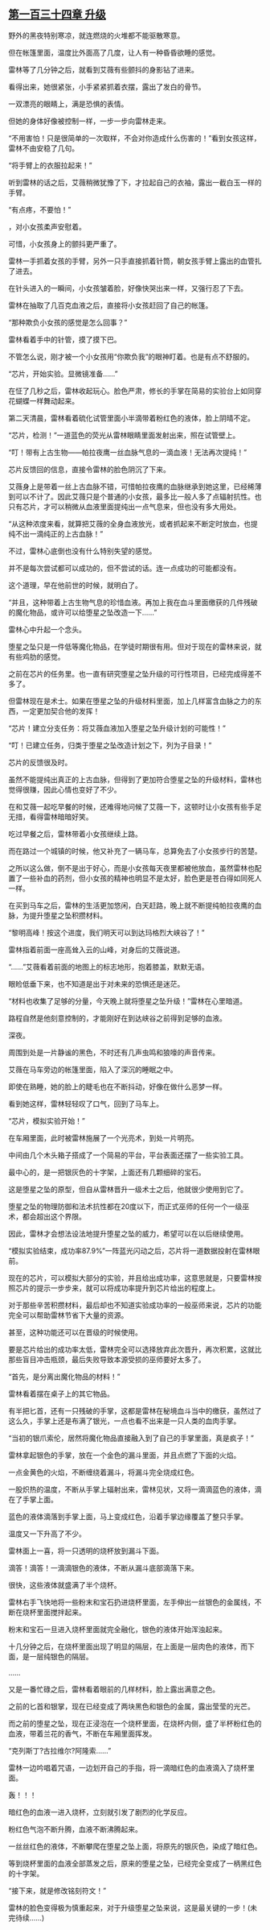 ## [第一百三十四章 升级](https://www.xxbiquge.com/11_11222/8740978.html)


  野外的黑夜特别寒凉，就连燃烧的火堆都不能驱散寒意。

  但在帐篷里面，温度比外面高了几度，让人有一种昏昏欲睡的感觉。

  雷林等了几分钟之后，就看到艾薇有些颤抖的身影钻了进来。

  看得出来，她很紧张，小手紧紧抓着衣摆，露出了发白的骨节。

  一双漂亮的眼睛上，满是恐惧的表情。

  但她的身体好像被控制一样，一步一步向雷林走来。

  “不用害怕！只是很简单的一次取样，不会对你造成什么伤害的！”看到女孩这样，雷林不由安稳了几句。

  “将手臂上的衣服拉起来！”

  听到雷林的话之后，艾薇稍微犹豫了下，才拉起自己的衣袖，露出一截白玉一样的手臂。

  “有点疼，不要怕！”

  ，对小女孩柔声安慰着。

  可惜，小女孩身上的颤抖更严重了。

  雷林一手抓着女孩的手臂，另外一只手直接抓着针筒，朝女孩手臂上露出的血管扎了进去。

  在针头进入的一瞬间，小女孩皱着脸，好像快哭出来一样，又强行忍了下去。

  雷林在抽取了几百克血液之后，直接将小女孩赶回了自己的帐篷。

  “那种欺负小女孩的感觉是怎么回事？”

  雷林看着手中的针管，摸了摸下巴。

  不管怎么说，刚才被一个小女孩用“你欺负我”的眼神盯着。也是有点不舒服的。

  “芯片，开始实验。显微镜准备……”

  在怔了几秒之后，雷林收起玩心。脸色严肃，修长的手掌在简易的实验台上如同穿花蝴蝶一样舞动起来。

  第二天清晨，雷林看着硫化试管里面小半滴带着粉红色的液体，脸上阴晴不定。

  “芯片，检测！”一道蓝色的荧光从雷林眼睛里面发射出来，照在试管壁上。

  “叮！带有上古生物——帕拉夜鹰一丝血脉气息的一滴血液！无法再次提纯！”

  芯片反馈回的信息，直接令雷林的脸色阴沉了下来。

  艾薇身上是带着一丝上古血脉不错，可惜帕拉夜鹰的血脉继承到她这里，已经稀薄到可以不计了。因此艾薇只是个普通的小女孩，最多比一般人多了点辐射抗性。也只有芯片，才可以稍微从血液里面提纯出一点气息来，但也没有多大用处。

  “从这种浓度来看，就算把艾薇的全身血液放光，或者抓起来不断定时放血，也提纯不出一滴纯正的上古血脉！”

  不过，雷林心底倒也没有什么特别失望的感觉。

  并不是每次尝试都可以成功的，但不尝试的话。连一点成功的可能都没有。

  这个道理，早在他前世的时候，就明白了。

  “并且，这种带着上古生物气息的珍惜血液。再加上我在血斗里面缴获的几件残破的魔化物品，或许可以给堕星之坠改造一下……”

  雷林心中升起一个念头。

  堕星之坠只是一件低等魔化物品，在学徒时期很有用。但对于现在的雷林来说，就有些鸡肋的感觉。

  之前在芯片的任务里。也一直有研究堕星之坠升级的可行性项目，已经完成得差不多了。

  但雷林现在是术士。如果在堕星之坠的升级材料里面，加上几样富含血脉之力的东西，一定更加契合他的发挥！

  “芯片！建立分支任务：将艾薇血液加入堕星之坠升级计划的可能性！”

  “叮！已建立任务，归类于堕星之坠改造计划之下，列为子目录！”

  芯片的反馈很及时。

  虽然不能提纯出真正的上古血脉，但得到了更加符合堕星之坠的升级材料，雷林也觉得很赚，因此心情也变好了不少。

  在和艾薇一起吃早餐的时候，还难得地问候了艾薇一下，这顿时让小女孩有些手足无措，看得雷林暗暗好笑。

  吃过早餐之后，雷林带着小女孩继续上路。

  而在路过一个城镇的时候，他又补充了一辆马车，总算免去了小女孩步行的苦楚。

  之所以这么做，倒不是出于好心，而是小女孩每天夜里都被他放血，虽然雷林也配置了一些补血的药剂，但小女孩的精神也明显不是太好，脸色更是苍白得如同死人一样。

  在买到马车之后，雷林的生活更加悠闲，白天赶路，晚上就不断提纯帕拉夜鹰的血脉，为提升堕星之坠积攒材料。

  “黎明高峰！按这个进度，我们明天可以到达玛格烈大峡谷了！”

  雷林指着前面一座高耸入云的山峰，对身后的艾薇说道。

  “……”艾薇看着前面的地图上的标志地形，抱着膝盖，默默无语。

  眼睑低垂下来，也不知道是出于对未来的恐惧还是迷茫。

  “材料也收集了足够的分量，今天晚上就将堕星之坠升级！”雷林在心里暗道。

  路程自然是他刻意控制的，才能刚好在到达峡谷之前得到足够的血液。

  深夜。

  周围到处是一片静谧的黑色，不时还有几声虫鸣和狼嚎的声音传来。

  艾薇在马车旁边的帐篷里面，陷入了深沉的睡眠之中。

  即使在熟睡，她的脸上的睫毛也在不断抖动，好像在做什么恶梦一样。

  看到她这样，雷林轻轻叹了口气，回到了马车上。

  “芯片，模拟实验开始！”

  在车厢里面，此时被雷林施展了一个光亮术，到处一片明亮。

  中间由几个木头箱子搭成了一个简易的平台，平台表面还摆了一些实验工具。

  最中心的，是一把银灰色的十字架，上面还有几颗细碎的宝石。

  这是堕星之坠的原型，但自从雷林晋升一级术士之后，他就很少使用到它了。

  堕星之坠的物理防御和法术抗性都在20度以下，而正式巫师的任何一个一级巫术，都会超出这个界限。

  因此，雷林才会想法设法地提升堕星之坠的威力，希望可以在以后继续使用。

  “模拟实验结束，成功率87.9%”一阵蓝光闪动之后，芯片将一道数据投射在雷林眼前。

  现在的芯片，可以模拟大部分的实验，并且给出成功率，这意思就是，只要雷林按照芯片的提示一步步来，就可以将成功率提升到芯片给出的程度上。

  对于那些辛苦积攒材料，最后却也不知道实验成功率的一般巫师来说，芯片的功能完全可以帮助雷林节省下大量的资源。

  甚至，这种功能还可以在晋级的时候使用。

  要是芯片给出的成功率太低，雷林完全可以选择放弃此次晋升，再次积累，这就比那些盲目冲击瓶颈，最后失败导致本源受损的巫师要好太多了。

  “首先，是分离出魔化物品的材料！”

  雷林看着摆在桌子上的其它物品。

  有半把匕首，还有一只残破的手掌，这都是雷林在秘境血斗当中的缴获，虽然过了这么久，手掌上还是布满了银光，一点也看不出来是一只人类的血肉手掌。

  “当初的银爪索伦，居然将魔化物品直接融入到了自己的手掌里面，真是疯子！”

  雷林拿起银色的手掌，放在一个金色的漏斗里面，并且点燃了下面的火焰。

  一点金黄色的火焰，不断缠绕着漏斗，将漏斗完全烧成红色。

  一股炽热的温度，不断从手掌上辐射出来，雷林见状，又将一滴滴蓝色的液体，滴在了手掌上面。

  蓝色的液体滴落到手掌上面，马上变成红色，沿着手掌边缘覆盖了整只手掌。

  温度又一下升高了不少。

  雷林面上一喜，将一只透明的烧杯放到漏斗下面。

  滴答！滴答！一滴滴银色的液体，不断从漏斗底部滴落下来。

  很快，这些液体就盛满了半个烧杯。

  雷林右手飞快地将一些粉末和宝石扔进烧杯里面，左手伸出一丝银色的金属线，不断在烧杯里面搅拌起来。

  粉末和宝石一旦进入烧杯里面就完全融化，银色的液体开始浑浊起来。

  十几分钟之后，在烧杯里面出现了明显的隔层，在上面是一层肉色的液体，而下面，是一层纯银色的隔层。

  ……

  又是一番忙碌之后，雷林看着眼前的几样材料，脸上露出满意之色。

  之前的匕首和银掌，现在已经变成了两块黑色和银色的金属，露出莹莹的光芒。

  而之前的堕星之坠，现在正浸泡在一个烧杯里面，在烧杯内侧，盛了半杯粉红色的血液，带着兰花的香气，不断在车厢里面挥发。

  “克列斯丁?古拉维尔?阿隆索……”

  雷林一边吟唱着咒语，一边划开自己的手指，将一滴暗红色的血液滴入了烧杯里面。

  轰！！！

  暗红色的血液一进入烧杯，立刻就引发了剧烈的化学反应。

  粉红色气泡不断升腾，血液不断沸腾起来。

  一丝丝红色的液体，不断攀爬在堕星之坠上面，将原先的银灰色，染成了暗红色。

  等到烧杯里面的血液全部蒸发之后，原来的堕星之坠，已经完全变成了一柄黑红色的十字架。

  “接下来，就是修改铭刻符文！”

  雷林的脸色变得极为慎重起来，对于升级堕星之坠来说，这是最关键的一步！(未完待续……)
